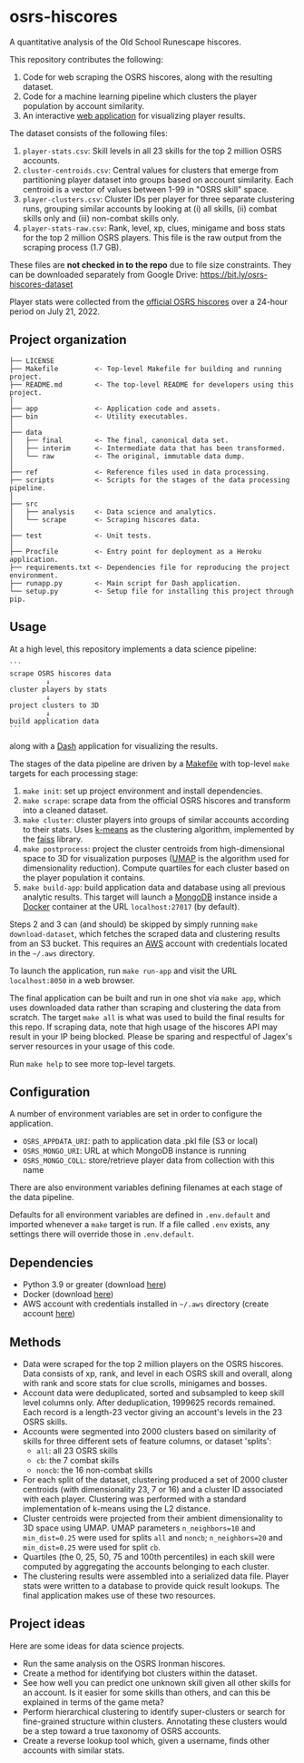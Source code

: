 osrs-hiscores
=============

A quantitative analysis of the Old School Runescape hiscores.

This repository contributes the following:

1. Code for web scraping the OSRS hiscores, along with the resulting dataset.
2. Code for a machine learning pipeline which clusters the player population by account similarity.
3. An interactive [web application](www.osrs-hiscores-explorer.com) for visualizing player results.

The dataset consists of the following files:

1. `player-stats.csv`: Skill levels in all 23 skills for the top 2 million OSRS accounts.
2. `cluster-centroids.csv`: Central values for clusters that emerge from partitioning player dataset into groups based on account similarity. Each centroid is a vector of values between 1-99 in "OSRS skill" space.
3. `player-clusters.csv`: Cluster IDs per player for three separate clustering runs, grouping similar accounts by looking at (i) all skills, (ii) combat skills only and (iii) non-combat skills only.
4. `player-stats-raw.csv`: Rank, level, xp, clues, minigame and boss stats for the top 2 million OSRS players. This file is the raw output from the scraping process (1.7 GB).

These files are **not checked in to the repo** due to file size constraints. They can be downloaded separately from Google Drive: <https://bit.ly/osrs-hiscores-dataset>

Player stats were collected from the [official OSRS hiscores](https://secure.runescape.com/m=hiscore_oldschool/overall) over a 24-hour period on July 21, 2022.

Project organization
--------------------

    ├── LICENSE
    ├── Makefile         <- Top-level Makefile for building and running project.
    ├── README.md        <- The top-level README for developers using this project.
    │
    ├── app              <- Application code and assets.
    ├── bin              <- Utility executables.
    │
    ├── data
    │   ├── final        <- The final, canonical data set.
    │   ├── interim      <- Intermediate data that has been transformed.
    │   └── raw          <- The original, immutable data dump.
    │
    ├── ref              <- Reference files used in data processing.
    ├── scripts          <- Scripts for the stages of the data processing pipeline.
    │
    ├── src
    │   ├── analysis     <- Data science and analytics.
    │   └── scrape       <- Scraping hiscores data.
    │
    ├── test             <- Unit tests.
    │
    ├── Procfile         <- Entry point for deployment as a Heroku application.
    ├── requirements.txt <- Dependencies file for reproducing the project environment.
    ├── runapp.py        <- Main script for Dash application.
    └── setup.py         <- Setup file for installing this project through pip.

Usage
-----

At a high level, this repository implements a data science pipeline:

    ```
    scrape OSRS hiscores data
             ↓
    cluster players by stats
             ↓
    project clusters to 3D
             ↓
    build application data
    ```

along with a [Dash](https://plotly.com/dash/) application for visualizing the results.

The stages of the data pipeline are driven by a [Makefile](https://opensource.com/article/18/8/what-how-makefile) with top-level `make` targets for each processing stage:

1. `make init`: set up project environment and install dependencies.
2. `make scrape`: scrape data from the official OSRS hiscores and transform into a cleaned dataset.
3. `make cluster`: cluster players into groups of similar accounts according to their stats. Uses [k-means](https://en.wikipedia.org/wiki/K-means_clustering) as the clustering algorithm, implemented by the [faiss](https://github.com/facebookresearch/faiss) library.
4. `make postprocess`: project the cluster centroids from high-dimensional space to 3D for visualization purposes ([UMAP](https://umap-learn.readthedocs.io/en/latest/index.html#) is the algorithm used for dimensionality reduction). Compute quartiles for each cluster based on the player population it contains.
5. `make build-app`: build application data and database using all previous analytic results. This target will launch a [MongoDB](https://www.mongodb.com/) instance inside a [Docker](https://www.docker.com/) container at the URL `localhost:27017` (by default).

Steps 2 and 3 can (and should) be skipped by simply running `make download-dataset`, which fetches the scraped data and clustering results from an S3 bucket. This requires an [AWS](https://aws.amazon.com/) account with credentials located in the `~/.aws` directory.

To launch the application, run `make run-app` and visit the URL `localhost:8050` in a web browser.

The final application can be built and run in one shot via `make app`, which uses downloaded data rather than scraping and clustering the data from scratch. The target `make all` is what was used to build the final results for this repo. If scraping data, note that high usage of the hiscores API may result in your IP being blocked. Please be sparing and respectful of Jagex's server resources in your usage of this code.

Run `make help` to see more top-level targets.

Configuration
-------------

A number of environment variables are set in order to configure the application.

* `OSRS_APPDATA_URI`: path to application data .pkl file (S3 or local)
* `OSRS_MONGO_URI`: URL at which MongoDB instance is running
* `OSRS_MONGO_COLL`: store/retrieve player data from collection with this name

There are also environment variables defining filenames at each stage of the data pipeline.

Defaults for all environment variables are defined in `.env.default` and imported whenever a `make` target is run. If a file called `.env` exists, any settings there will override those in `.env.default`.

Dependencies
------------

* Python 3.9 or greater (download [here](https://www.python.org/downloads/))
* Docker (download [here](https://docs.docker.com/get-docker/))
* AWS account with credentials installed in `~/.aws` directory (create account [here](https://aws.amazon.com/free))

Methods
-------

* Data were scraped for the top 2 million players on the OSRS hiscores. Data consists of xp, rank, and level in each OSRS skill and overall, along with rank and score stats for clue scrolls, minigames and bosses.
* Account data were deduplicated, sorted and subsampled to keep skill level columns only. After deduplication, 1999625 records remained. Each record is a length-23 vector giving an account's levels in the 23 OSRS skills.
* Accounts were segmented into 2000 clusters based on similarity of skills for three different sets of feature columns, or dataset 'splits':
  * `all`: all 23 OSRS skills
  * `cb`: the 7 combat skills
  * `noncb`: the 16 non-combat skills
* For each split of the dataset, clustering produced a set of 2000 cluster centroids (with dimensionality 23, 7 or 16) and a cluster ID associated with each player. Clustering was performed with a standard implementation of k-means using the L2 distance.
* Cluster centroids were projected from their ambient dimensionality to 3D space using UMAP. UMAP parameters `n_neighbors=10` and `min_dist=0.25` were used for splits `all` and `noncb`; `n_neighbors=20` and `min_dist=0.25` were used for split `cb`.
* Quartiles (the 0, 25, 50, 75 and 100th percentiles) in each skill were computed by aggregating the accounts belonging to each cluster.
* The clustering results were assembled into a serialized data file. Player stats were written to a database to provide quick result lookups. The final application makes use of these two resources.

Project ideas
-------------

Here are some ideas for data science projects.

* Run the same analysis on the OSRS Ironman hiscores.
* Create a method for identifying bot clusters within the dataset.
* See how well you can predict one unknown skill given all other skills for an account. Is it easier for some skills than others, and can this be explained in terms of the game meta?
* Perform hierarchical clustering to identify super-clusters or search for fine-grained structure within clusters. Annotating these clusters would be a step toward a true taxonomy of OSRS accounts.
* Create a reverse lookup tool which, given a username, finds other accounts with similar stats.
